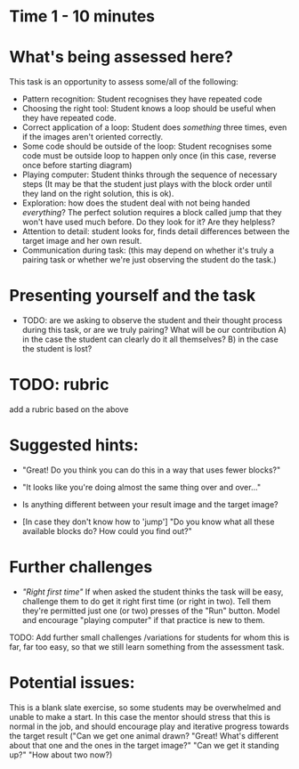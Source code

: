 # Time 1 - 10 minutes

# What's being assessed here?

This task is an opportunity to assess some/all of the following:

* Pattern recognition: Student recognises they have repeated code
* Choosing the right tool: Student knows a loop should be useful when they have repeated code.
* Correct application of a loop: Student does *something* three times, even if the images aren't oriented correctly.
* Some code should be outside of the loop: Student recognises some code must be outside loop to happen only once (in this case, reverse once before starting diagram)
* Playing computer: Student thinks through the sequence of necessary steps (It may be that the student just plays with the block order until they land on the right solution, this is ok).
* Exploration: how does the student deal with not being handed *everything*?  The perfect solution requires a block called jump that they won't have used much before.  Do they look for it?  Are they helpless?
* Attention to detail: student looks for, finds detail differences between the target image and her own result.
* Communication during task: (this may depend on whether it's truly a pairing task or whether we're just observing the student do the task.)

# Presenting yourself and the task

* TODO: are we asking to observe the student and their thought process during this task, or are we truly pairing?  What will be our contribution A) in the case the student can clearly do it all themselves?  B) in the case the student is lost?

# TODO: rubric

add a rubric based on the above

# Suggested hints:

* "Great!  Do you think you can do this in a way that uses fewer blocks?"

* "It looks like you're doing almost the same thing over and over..."

* Is anything different between your result image and the target image?

* [In case they don't know how to 'jump'] "Do you know what all these available blocks do?  How could you find out?"

# Further challenges

* *"Right first time"*  If when asked the student thinks the task will be easy, challenge them to do get it right first time (or right in two).  Tell them they're permitted just one (or two) presses of the "Run" button.  Model and encourage "playing computer" if that practice is new to them.

TODO: Add further small challenges /variations for students for whom this is far, far too easy, so that we still learn something from the assessment task.


# Potential issues:

This is a blank slate exercise, so some students may be overwhelmed and unable to make a start.  In this case the mentor should stress that this is normal in the job, and should encourage play and iterative progress towards the target result ("Can we get one animal drawn?  "Great!  What's different about that one and the ones in the target image?"  "Can we get it standing up?"  "How about two now?)
